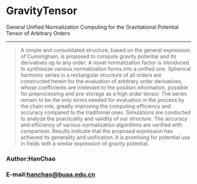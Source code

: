 GravityTensor
===========================
General Unified Normalization Computing for the Gravitational Potential Tensor of Arbitrary Orders
****
>A simple and consolidated structure, based on the general expression of Cunningham, is proposed to compute gravity potential and its derivatives up to any order. A novel normalization factor is introduced to synthesize various normalization forms into a unified one. Spherical harmonic series in a rectangular structure of all orders are constructed herein for the evaluation of arbitrary order derivatives, whose coefficients are irrelevant to the position information, possible for preprocessing and pre-storage as a high order tensor. The series remain to be the only terms needed for evaluation in the process by the chain role, greatly improving the computing efficiency and accuracy compared to the traditional ones. Simulations are conducted to analyze the practicality and validity of our structure. The accuracy and efficiency of various normalization algorithms are verified with comparison. Results indicate that the proposed expression has achieved its generality and unification. It is promising for potential use in fields with a similar expression of gravity potential.
### Author:HanChao
### E-mail:hanchao@buaa.edu.cn